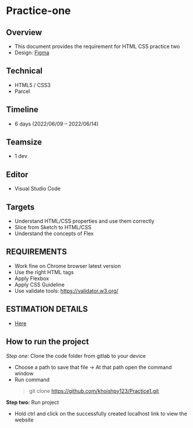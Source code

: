 # Practice-one

## Overview

- This document provides the requirement for HTML CSS practice two
- Design: [Figma](https://www.figma.com/file/zevqdbURmAQFqIHuPhcEBw/Landing-page-template?node-id=0%3A1)

## Technical

- HTML5 / CSS3
- Parcel

## Timeline

- 6 days (2022/06/09 – 2022/06/14)

## Teamsize

- 1 dev

## Editor

- Visual Studio Code

## Targets

- Understand HTML/CSS properties and use them correctly
- Slice from Sketch to HTML/CSS
- Understand the concepts of Flex

## REQUIREMENTS

- Work fine on Chrome browser latest version
- Use the right HTML tags
- Apply Flexbox
- Apply CSS Guideline
- Use validate tools: https://validator.w3.org/

## ESTIMATION DETAILS

- [Here](https://docs.google.com/document/d/14FRqdhy1yAckt7WoYkJZvKHwWhB-KRzumiSEN1D4GVU/edit#)

## How to run the project

*Step one:* Clone the code folder from gitlab to your device

- Choose a path to save that file -> At that path open the command window
- Run command
  > git clone https://github.com/khoishpy123/Practice1.git

**Step two:** Run project

- Hold ctrl and click on the successfully created localhost link to view the website
